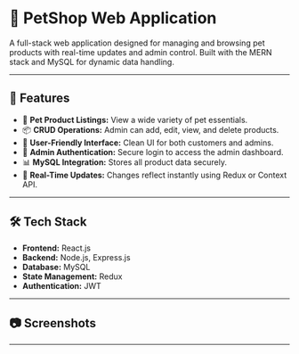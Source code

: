 # 🐾 PetShop Web Application

A full-stack web application designed for managing and browsing pet products with real-time updates and admin control. Built with the MERN stack and MySQL for dynamic data handling.

---

## 📌 Features

- 🐶 **Pet Product Listings:** View a wide variety of pet essentials.
- 📦 **CRUD Operations:** Admin can add, edit, view, and delete products.
- 🛒 **User-Friendly Interface:** Clean UI for both customers and admins.
- 🔐 **Admin Authentication:** Secure login to access the admin dashboard.
- 📊 **MySQL Integration:** Stores all product data securely.
- 🔄 **Real-Time Updates:** Changes reflect instantly using Redux or Context API.

---

## 🛠️ Tech Stack

- **Frontend:** React.js
- **Backend:** Node.js, Express.js
- **Database:** MySQL
- **State Management:** Redux
- **Authentication:** JWT

---

## 📷 Screenshots



---

